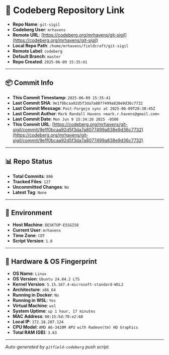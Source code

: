 # 🔗 Codeberg Repository Link

- **Repo Name**: `git-sigil`
- **Codeberg User**: `mrhavens`
- **Remote URL**: [https://codeberg.org/mrhavens/git-sigil](https://codeberg.org/mrhavens/git-sigil)
- **Local Repo Path**: `/home/mrhavens/fieldcraft/git-sigil`
- **Remote Label**: `codeberg`
- **Default Branch**: `master`
- **Repo Created**: `2025-06-09 15:35:41`

---

## 📦 Commit Info

- **This Commit Timestamp**: `2025-06-09 15:35:41`
- **Last Commit SHA**: `9e1f0bcaa92d5f3da7a8077499a838e9d36c7732`
- **Last Commit Message**: `Post-Forgejo sync at 2025-06-09T20:30:45Z`
- **Last Commit Author**: `Mark Randall Havens <mark.r.havens@gmail.com>`
- **Last Commit Date**: `Mon Jun 9 15:34:26 2025 -0500`
- **This Commit URL**: [https://codeberg.org/mrhavens/git-sigil/commit/9e1f0bcaa92d5f3da7a8077499a838e9d36c7732](https://codeberg.org/mrhavens/git-sigil/commit/9e1f0bcaa92d5f3da7a8077499a838e9d36c7732)

---

## 📊 Repo Status

- **Total Commits**: `806`
- **Tracked Files**: `127`
- **Uncommitted Changes**: `No`
- **Latest Tag**: `None`

---

## 🧭 Environment

- **Host Machine**: `DESKTOP-E5SGI58`
- **Current User**: `mrhavens`
- **Time Zone**: `CDT`
- **Script Version**: `1.0`

---

## 🧬 Hardware & OS Fingerprint

- **OS Name**: `Linux`
- **OS Version**: `Ubuntu 24.04.2 LTS`
- **Kernel Version**: `5.15.167.4-microsoft-standard-WSL2`
- **Architecture**: `x86_64`
- **Running in Docker**: `No`
- **Running in WSL**: `Yes`
- **Virtual Machine**: `wsl`
- **System Uptime**: `up 1 hour, 17 minutes`
- **MAC Address**: `00:15:5d:70:e2:68`
- **Local IP**: `172.18.207.124`
- **CPU Model**: `AMD A6-3420M APU with Radeon(tm) HD Graphics`
- **Total RAM (GB)**: `3.63`

---

_Auto-generated by `gitfield-codeberg` push script._
